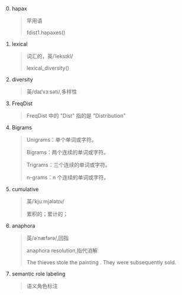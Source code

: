 0. hapax
   >罕用语
   >
   >fdist1.hapaxes()
0. lexical
   >词汇的，英/ˈleksɪkl/
   >
   >lexical_diversity()
0. diversity
   >英/daɪˈvɜːsəti/,多样性
0. FreqDist
   >FreqDist 中的 "Dist" 指的是 "Distribution"
0. Bigrams
   > Unigrams：单个单词或字符。
   > 
   > Bigrams：两个连续的单词或字符。
   > 
   > Trigrams：三个连续的单词或字符。
   > 
   > n-grams：n 个连续的单词或字符。
0. cumulative
   > 英/ˈkjuːmjələtɪv/
   > 
   > 累积的；累计的；
0. anaphora
   > 英/əˈnæfərə/,回指
   > 
   > anaphora resolution,指代消解
   > 
   > The thieves stole the painting . They were subsequently sold.
0. semantic role labeling
   >语义角色标注
  
